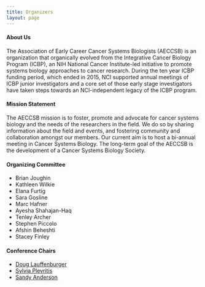 ```yaml
---
title: Organizers
layout: page
---
```

#### About Us

The Association of Early Career Cancer Systems Biologists (AECCSB) is an organization that organically evolved from the Integrative Cancer Biology Program (ICBP), an NIH National Cancer Institute-led initiative to promote systems biology approaches to cancer research. During the ten year ICBP funding period, which ended in 2015, NCI supported annual meetings of ICBP junior investigators and a core set of those early stage investigators have taken steps towards an NCI-independent legacy of the ICBP program.

#### Mission Statement

The AECCSB mission is to foster, promote and advocate for cancer systems biology and the needs of the researchers in the field. We do so by sharing information about the field and events, and fostering community and collaboration amongst our members. Our current aim is to host a bi-annual meeting in Cancer Systems Biology. The long-term goal of the AECCSB is the development of a Cancer Systems Biology Society.

#### Organizing Committee

- Brian Joughin
- Kathleen Wilkie
- Elana Furtig
- Sara Gosline
- Marc Hafner
- Ayesha Shahajan-Haq
- Tenley Archer
- Stephen Piccolo
- Afshin Beheshti
- Stacey Finley

<!--  * Aaron Meyer
  * Brian Joughin
  * Marc Hafner
  * Sara Gosline
  * Stephen Piccolo
  * Shannon Hughes
  * Erin Wetzel
-->

#### Conference Chairs

- [Doug Lauffenburger](http://web.mit.edu/dallab/)
- [Sylvia Plevritis](http://med.stanford.edu/plevritis.html)
- [Sandy Anderson](https://labpages.moffitt.org/andersona/)

<!--
  * Douglas Lauffenburger
  * Elaine Mardis
  * Joe Gray
-->